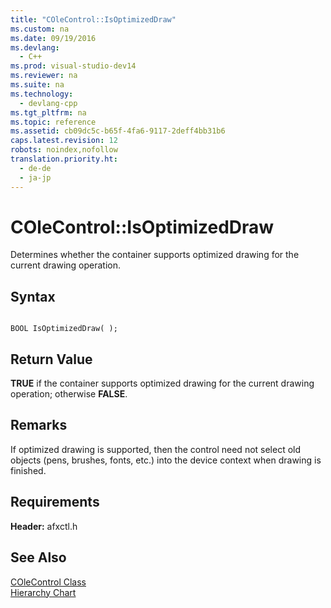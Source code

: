 ```yaml
---
title: "COleControl::IsOptimizedDraw"
ms.custom: na
ms.date: 09/19/2016
ms.devlang: 
  - C++
ms.prod: visual-studio-dev14
ms.reviewer: na
ms.suite: na
ms.technology: 
  - devlang-cpp
ms.tgt_pltfrm: na
ms.topic: reference
ms.assetid: cb09dc5c-b65f-4fa6-9117-2deff4bb31b6
caps.latest.revision: 12
robots: noindex,nofollow
translation.priority.ht: 
  - de-de
  - ja-jp
---
```

# COleControl::IsOptimizedDraw
Determines whether the container supports optimized drawing for the current drawing operation.  
  
## Syntax  
  
```  
  
BOOL IsOptimizedDraw( );  
```  
  
## Return Value  
 **TRUE** if the container supports optimized drawing for the current drawing operation; otherwise **FALSE**.  
  
## Remarks  
 If optimized drawing is supported, then the control need not select old objects (pens, brushes, fonts, etc.) into the device context when drawing is finished.  
  
## Requirements  
 **Header:** afxctl.h  
  
## See Also  
 [COleControl Class](../vs140/COleControl-Class.md)   
 [Hierarchy Chart](../vs140/Hierarchy-Chart.md)